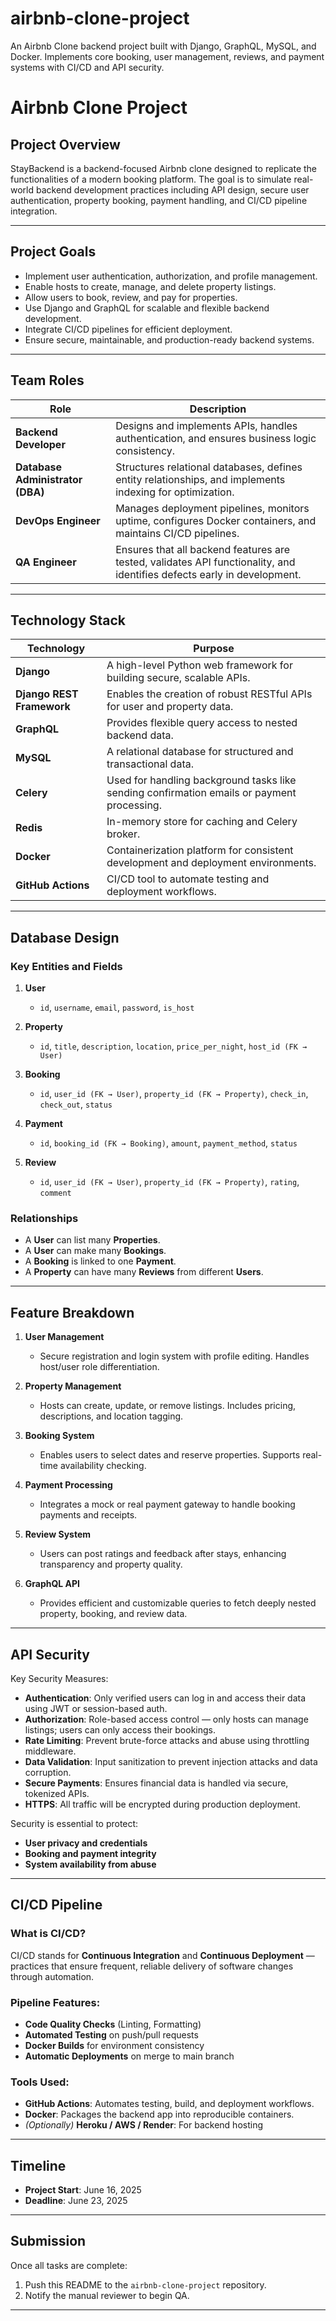 # airbnb-clone-project
An Airbnb Clone backend project built with Django, GraphQL, MySQL, and Docker. Implements core booking, user management, reviews, and payment systems with CI/CD and API security.


# Airbnb Clone Project

## Project Overview
StayBackend is a backend-focused Airbnb clone designed to replicate the functionalities of a modern booking platform. The goal is to simulate real-world backend development practices including API design, secure user authentication, property booking, payment handling, and CI/CD pipeline integration.

---

## Project Goals

- Implement user authentication, authorization, and profile management.
- Enable hosts to create, manage, and delete property listings.
- Allow users to book, review, and pay for properties.
- Use Django and GraphQL for scalable and flexible backend development.
- Integrate CI/CD pipelines for efficient deployment.
- Ensure secure, maintainable, and production-ready backend systems.

---

## Team Roles

| Role | Description |
|------|-------------|
| **Backend Developer** | Designs and implements APIs, handles authentication, and ensures business logic consistency. |
| **Database Administrator (DBA)** | Structures relational databases, defines entity relationships, and implements indexing for optimization. |
| **DevOps Engineer** | Manages deployment pipelines, monitors uptime, configures Docker containers, and maintains CI/CD pipelines. |
| **QA Engineer** | Ensures that all backend features are tested, validates API functionality, and identifies defects early in development. |

---

## Technology Stack

| Technology | Purpose |
|------------|---------|
| **Django** | A high-level Python web framework for building secure, scalable APIs. |
| **Django REST Framework** | Enables the creation of robust RESTful APIs for user and property data. |
| **GraphQL** | Provides flexible query access to nested backend data. |
| **MySQL** | A relational database for structured and transactional data. |
| **Celery** | Used for handling background tasks like sending confirmation emails or payment processing. |
| **Redis** | In-memory store for caching and Celery broker. |
| **Docker** | Containerization platform for consistent development and deployment environments. |
| **GitHub Actions** | CI/CD tool to automate testing and deployment workflows. |

---

## Database Design

### Key Entities and Fields

1. **User**
   - `id`, `username`, `email`, `password`, `is_host`

2. **Property**
   - `id`, `title`, `description`, `location`, `price_per_night`, `host_id (FK → User)`

3. **Booking**
   - `id`, `user_id (FK → User)`, `property_id (FK → Property)`, `check_in`, `check_out`, `status`

4. **Payment**
   - `id`, `booking_id (FK → Booking)`, `amount`, `payment_method`, `status`

5. **Review**
   - `id`, `user_id (FK → User)`, `property_id (FK → Property)`, `rating`, `comment`

### Relationships

- A **User** can list many **Properties**.
- A **User** can make many **Bookings**.
- A **Booking** is linked to one **Payment**.
- A **Property** can have many **Reviews** from different **Users**.

---

## Feature Breakdown

1. **User Management**
   - Secure registration and login system with profile editing. Handles host/user role differentiation.

2. **Property Management**
   - Hosts can create, update, or remove listings. Includes pricing, descriptions, and location tagging.

3. **Booking System**
   - Enables users to select dates and reserve properties. Supports real-time availability checking.

4. **Payment Processing**
   - Integrates a mock or real payment gateway to handle booking payments and receipts.

5. **Review System**
   - Users can post ratings and feedback after stays, enhancing transparency and property quality.

6. **GraphQL API**
   - Provides efficient and customizable queries to fetch deeply nested property, booking, and review data.

---

## API Security

Key Security Measures:

- **Authentication**: Only verified users can log in and access their data using JWT or session-based auth.
- **Authorization**: Role-based access control — only hosts can manage listings; users can only access their bookings.
- **Rate Limiting**: Prevent brute-force attacks and abuse using throttling middleware.
- **Data Validation**: Input sanitization to prevent injection attacks and data corruption.
- **Secure Payments**: Ensures financial data is handled via secure, tokenized APIs.
- **HTTPS**: All traffic will be encrypted during production deployment.

Security is essential to protect:
- **User privacy and credentials**
- **Booking and payment integrity**
- **System availability from abuse**

---

## CI/CD Pipeline

### What is CI/CD?
CI/CD stands for **Continuous Integration** and **Continuous Deployment** — practices that ensure frequent, reliable delivery of software changes through automation.

### Pipeline Features:

- **Code Quality Checks** (Linting, Formatting)
- **Automated Testing** on push/pull requests
- **Docker Builds** for environment consistency
- **Automatic Deployments** on merge to main branch

### Tools Used:
- **GitHub Actions**: Automates testing, build, and deployment workflows.
- **Docker**: Packages the backend app into reproducible containers.
- *(Optionally)* **Heroku / AWS / Render**: For backend hosting

---

## Timeline
- **Project Start**: June 16, 2025
- **Deadline**: June 23, 2025

---

## Submission
Once all tasks are complete:
1. Push this README to the `airbnb-clone-project` repository.
2. Notify the manual reviewer to begin QA.

---
